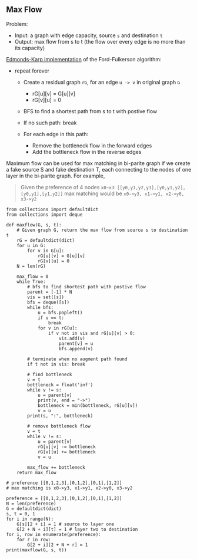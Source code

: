 Max Flow
---

Problem:

* Input: a graph with edge capacity, source `s` and destination `t`
* Output: max flow from s to t  (the flow over every edge is no more than its capacity)

[Edmonds-Karp implementation](http://theory.stanford.edu/~tim/w16/l/l1.pdf) of the Ford-Fulkerson algorithm:

* repeat forever
  * Create a residual graph `rG`, for an edge `u -> v` in original graph `G`
    * rG[u][v] = G[u][v]
    * rG[v][u] = 0

  * BFS to find a shortest path from s to t with postive flow
  
  * If no such path: break
  
  * For each edge in this path:
    * Remove the bottleneck flow in the forward edges
    * Add the bottleneck flow in the reverse edges

Maximum flow can be used for max matching in bi-parite graph if we create a fake source S and fake destination T, 
each connecting to the nodes of one layer in the bi-parite graph. For example, 

> Given the preference of 4 nodes `x0~x3`: `[[y0,y1,y2,y3],[y0,y1,y2],[y0,y1],[y1,y2]]`
> max matching would be `x0->y3, x1->y1, x2->y0, x3->y2`

```
from collections import defaultdict
from collections import deque

def maxflow(G, s, t):
    # Given graph G, return the max flow from source s to destination t
    rG = defaultdict(dict)
    for u in G:
        for v in G[u]:
            rG[u][v] = G[u][v]
            rG[v][u] = 0
    N = len(rG)

    max_flow = 0
    while True:
        # bfs to find shortest path with postive flow
        parent = [-1] * N
        vis = set([s])
        bfs = deque([s])
        while bfs:
            u = bfs.popleft()
            if u == t:
                break
            for v in rG[u]:
                if v not in vis and rG[u][v] > 0:
                    vis.add(v)
                    parent[v] = u
                    bfs.append(v)
        
        # terminate when no augment path found
        if t not in vis: break
            
        # find bottleneck
        v = t
        bottleneck = float('inf')
        while v != s:
            u = parent[v]
            print(v, end = "->")
            bottleneck = min(bottleneck, rG[u][v])
            v = u
        print(s, ":", bottleneck)
        
        # remove bottleneck flow
        v = t
        while v != s:
            u = parent[v]
            rG[u][v] -= bottleneck
            rG[v][u] += bottleneck
            v = u
            
        max_flow += bottleneck
    return max_flow
        
# preference [[0,1,2,3],[0,1,2],[0,1],[1,2]]
# max matching is x0->y3, x1->y1, x2->y0, x3->y2

preference = [[0,1,2,3],[0,1,2],[0,1],[1,2]]
N = len(preference)
G = defaultdict(dict)
s, t = 0, 1
for i in range(N):
    G[s][2 + i] = 1 # source to layer one
    G[2 + N + i][t] = 1 # layer two to destination
for i, row in enumerate(preference):
    for r in row:
        G[2 + i][2 + N + r] = 1 
print(maxflow(G, s, t))
```
